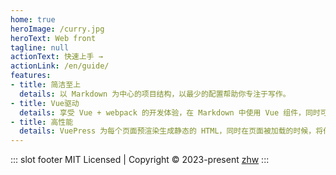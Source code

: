 ```yaml
---
home: true
heroImage: /curry.jpg
heroText: Web front
tagline: null
actionText: 快速上手 →
actionLink: /en/guide/
features:
- title: 简洁至上
  details: 以 Markdown 为中心的项目结构，以最少的配置帮助你专注于写作。
- title: Vue驱动
  details: 享受 Vue + webpack 的开发体验，在 Markdown 中使用 Vue 组件，同时可以使用 Vue 来开发自定义主题。
- title: 高性能
  details: VuePress 为每个页面预渲染生成静态的 HTML，同时在页面被加载的时候，将作为 SPA 运行。
---
```

::: slot footer
MIT Licensed | Copyright © 2023-present [zhw](https://blog.csdn.net/weixin_44224921)
:::